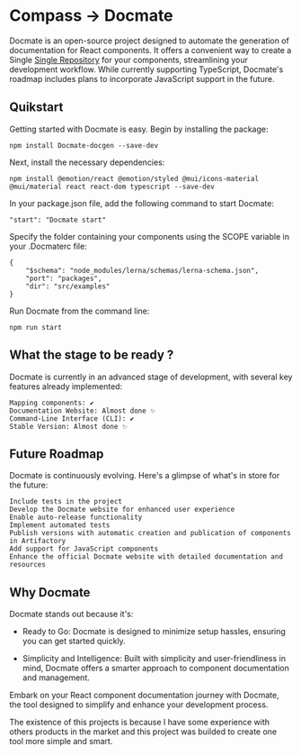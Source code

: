 # Compass -> Docmate

Docmate is an open-source project designed to automate the generation of documentation for React components. It offers a convenient way to create a Single [Single Repository](https://www.accenture.com/us-en/blogs/software-engineering-blog/how-to-choose-between-mono-repo-and-poly-repo) for your components, streamlining your development workflow. While currently supporting TypeScript, Docmate's roadmap includes plans to incorporate JavaScript support in the future.

## Quikstart

Getting started with Docmate is easy. Begin by installing the package:

    npm install Docmate-docgen --save-dev

Next, install the necessary dependencies:

    npm install @emotion/react @emotion/styled @mui/icons-material @mui/material react react-dom typescript --save-dev

In your package.json file, add the following command to start Docmate:

    "start": "Docmate start"

Specify the folder containing your components using the SCOPE variable in your .Docmaterc file:

    {
        "$schema": "node_modules/lerna/schemas/lerna-schema.json",
        "port": "packages",
        "dir": "src/examples"
    }

Run Docmate from the command line:

    npm run start

## What the stage to be ready ?

Docmate is currently in an advanced stage of development, with several key features already implemented:

    Mapping components: ✔️
    Documentation Website: Almost done ✨
    Command-Line Interface (CLI): ✔️
    Stable Version: Almost done ✨

## Future Roadmap

Docmate is continuously evolving. Here's a glimpse of what's in store for the future:

    Include tests in the project
    Develop the Docmate website for enhanced user experience
    Enable auto-release functionality
    Implement automated tests
    Publish versions with automatic creation and publication of components in Artifactory
    Add support for JavaScript components
    Enhance the official Docmate website with detailed documentation and resources

## Why Docmate

Docmate stands out because it's:

-   Ready to Go: Docmate is designed to minimize setup hassles, ensuring you can get started quickly.

-   Simplicity and Intelligence: Built with simplicity and user-friendliness in mind, Docmate offers a smarter approach to component documentation and management.

Embark on your React component documentation journey with Docmate, the tool designed to simplify and enhance your development process.

The existence of this projects is because I have some experience with others products in the market and this project was builded to create one tool more simple and smart.
